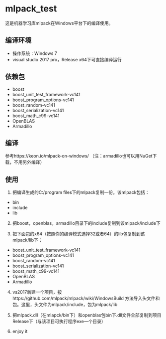 # mlpack_test
这是机器学习库mlpack在Windows平台下的编译使用。

## 编译环境
* 操作系统：Windows 7
* visual studio 2017 pro，Release x64下可直接编译运行

## 依赖包
* boost
* boost_unit_test_framework-vc141
* boost_program_options-vc141
* boost_random-vc141
* boost_serialization-vc141
* boost_math_c99-vc141
* OpenBLAS
* Armadillo

## 编译
参考https://keon.io/mlpack-on-windows/ （注：armadillo也可以用NuGet下载，不用另外编译）

## 使用
1. 把编译生成的C:/program files下的mlpack复制一份。该mlpack包括：
* bin
* include
* lib

2. 把boost，openblas，armadillo目录下的include复制到该mlpack/include下

3. 把下面包的x64（按照你的编译模式选择32或者64）的lib包复制到该mlpack/lib下；
* boost_unit_test_framework-vc141
* boost_program_options-vc141
* boost_random-vc141
* boost_serialization-vc141
* boost_math_c99-vc141
* OpenBLAS
* Armadillo

4. vs2017新建一个项目，按https://github.com/mlpack/mlpack/wiki/WindowsBuild 方法导入头文件和包。这里，头文件为mlpack/include，包为mlpack/lib

5. 把mlpack.dll（在mlapck/bin下）和openblas包bin下.dll文件全部复制到项目Release下（与该项目可执行程序exe一个目录）

6. enjoy it
